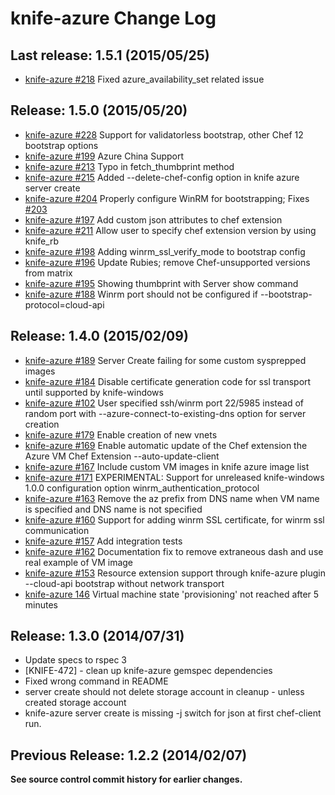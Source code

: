 # knife-azure Change Log

## Last release: 1.5.1 (2015/05/25)
* [knife-azure #218](https://github.com/chef/knife-azure/pull/218) Fixed azure_availability_set related issue

## Release: 1.5.0 (2015/05/20)
* [knife-azure #228](https://github.com/chef/knife-azure/pull/228) Support for validatorless bootstrap, other Chef 12 bootstrap options
* [knife-azure #199](https://github.com/chef/knife-azure/issues/199) Azure China Support
* [knife-azure #213](https://github.com/chef/knife-azure/pull/213) Typo in fetch_thumbprint method
* [knife-azure #215](https://github.com/chef/knife-azure/pull/215) Added --delete-chef-config option in knife azure server create
* [knife-azure #204](https://github.com/chef/knife-azure/pull/204) Properly configure WinRM for bootstrapping; Fixes [#203](https://github.com/chef/knife-azure/pull/203)
* [knife-azure #197](https://github.com/chef/knife-azure/pull/197) Add custom json attributes to chef extension
* [knife-azure #211](https://github.com/chef/knife-azure/pull/211) Allow user to specify chef extension version by using knife_rb
* [knife-azure #198](https://github.com/chef/knife-azure/pull/198) Adding winrm_ssl_verify_mode to bootstrap config
* [knife-azure #196](https://github.com/chef/knife-azure/pull/196) Update Rubies; remove Chef-unsupported versions from matrix
* [knife-azure #195](https://github.com/chef/knife-azure/pull/195) Showing thumbprint with Server show command
* [knife-azure #188](https://github.com/chef/knife-azure/pull/188) Winrm port should not be configured if --bootstrap-protocol=cloud-api

## Release: 1.4.0 (2015/02/09)
* [knife-azure #189](https://github.com/chef/knife-azure/issues/189) Server Create failing for some custom sysprepped images
* [knife-azure #184](https://github.com/chef/knife-azure/pull/184) Disable certificate generation code for ssl transport until supported by knife-windows
* [knife-azure #102](https://github.com/chef/knife-azure/pull/102) User specified ssh/winrm port 22/5985 instead of random port with --azure-connect-to-existing-dns option for server creation
* [knife-azure #179](https://github.com/chef/knife-azure/pull/179) Enable creation of new vnets
* [knife-azure #169](https://github.com/chef/knife-azure/pull/169) Enable automatic update of the Chef extension the Azure VM Chef Extension --auto-update-client
* [knife-azure #167](https://github.com/chef/knife-azure/pull/167) Include custom VM images in knife azure image list
* [knife-azure #171](https://github.com/chef/knife-azure/pull/171) EXPERIMENTAL: Support for unreleased knife-windows 1.0.0 configuration option winrm\_authentication\_protocol
* [knife-azure #163](https://github.com/chef/knife-azure/pull/163) Remove the az prefix from DNS name when VM name is specified and DNS name is not specified
* [knife-azure #160](https://github.com/chef/knife-azure/pull/160) Support for adding winrm SSL certificate, for winrm ssl communication
* [knife-azure #157](https://github.com/chef/knife-azure/pull/157) Add integration tests
* [knife-azure #162](https://github.com/chef/knife-azure/pull/162) Documentation fix to remove extraneous dash and use real example of VM image
* [knife-azure #153](https://github.com/chef/knife-azure/pull/153) Resource extension support through knife-azure plugin --cloud-api bootstrap without network transport
* [knife-azure 146](https://github.com/chef/knife-azure/pull/146) Virtual machine state 'provisioning' not reached after 5 minutes

## Release: 1.3.0 (2014/07/31)
* Update specs to rspec 3
* [KNIFE-472] - clean up knife-azure gemspec dependencies
* Fixed wrong command in README
* server create should not delete storage account in cleanup - unless created storage account
* knife-azure server create is missing -j switch for json at first chef-client run.

## Previous  Release: 1.2.2 (2014/02/07)

**See source control commit history for earlier changes.**




